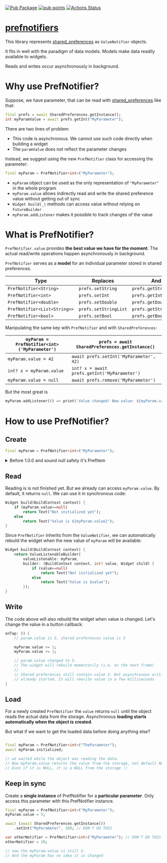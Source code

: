 [![Pub Package](https://img.shields.io/pub/v/prefnotifiers.svg)](https://pub.dev/packages/prefnotifiers)
[![pub points](https://badges.bar/prefnotifiers/pub%20points)](https://pub.dev/packages/prefnotifiers/score)
[![Actions Status](https://github.com/rtmigo/prefnotifiers.flutter/workflows/ci%20test/badge.svg?branch=master)](https://github.com/rtmigo/prefnotifiers.flutter/actions)

# [prefnotifiers](https://github.com/rtmigo/prefnotifiers)

This library represents [shared_preferences](https://pub.dev/packages/shared_preferences) as `ValueNotifier` objects.

It fits in well with the paradigm of data models. Models make data readily available to widgets.

Reads and writes occur asynchronously in background.

# Why use PrefNotifier?

Suppose, we have parameter, that can be read with [shared_preferences](https://pub.dev/packages/shared_preferences) like that:

``` dart
final prefs = await SharedPreferences.getInstance();
int myParamValue = await prefs.getInt("MyParameter");
```

There are two lines of problem:

- This code is asynchronous. We cannot use such code directly when building a widget
- The `paramValue` does not reflect the parameter changes

Instead, we suggest using the new `PrefNotifier` class for accessing the parameter:

``` dart
final myParam = PrefNotifier<int>("MyParameter");
```

- `myParam` object can be used as the only representation of `"MyParameter"` in the whole program
- `myParam.value` allows indirectly read and write the shared preference value without getting out of sync
- `Widget build(_)` methods can access value without relying on `FutureBuilder`
- `myParam.addListener` makes it possible to track changes of the value

# What is PrefNotifier?



`PrefNotifier.value` provides **the best value we have for the moment**. The actual read/write operations happen asynchronously in background.

`PrefNotifier` serves as a **model** for an individual parameter stored in shared preferences.

Type                         | Replaces | And | And 
-----------------------------|----------|-----|-------------------------------
`PrefNotifier<String>`       | `prefs.setString` | `prefs.getString` | `prefs.remove`
`PrefNotifier<int>`          | `prefs.setInt` | `prefs.getInt` | `prefs.remove`
`PrefNotifier<double>`       | `prefs.setDouble` | `prefs.getDouble` | `prefs.remove`
`PrefNotifier<List<String>>` | `prefs.setStringList` | `prefs.getStringList` | `prefs.remove`
`PrefNotifier<bool>`         | `prefs.setBool` | `prefs.getBool` | `prefs.remove`

Manipulating the same key with `PrefNotifier` and with `SharedPreferences`:

`myParam = PrefNotifier<int>('MyParameter')` | `prefs = await SharedPreferences.getInstance()`
--------------------------------|-----------------------------------------------
`myParam.value = 42`              | `await prefs.setInt('MyParameter', 42)`
`int? x = myParam.value`       | `int? x = await prefs.getInt('MyParameter')`
`myParam.value = null`         | `await prefs.remove('MyParameter')`

But the most great is

``` dart
myParam.addListener(() => print('Value changed! New value: ${myParam.value}');
```

# How to use PrefNotifier?

## Create 

``` dart
final myParam = PrefNotifier<int>("MyParameter");
```

<details>
    <summary>Before 1.0.0 and sound null safety it's PrefItem</summary>

``` dart
final myParam = PrefItem<int>(SharedPrefsStorage(), "MyParameter");
```

In newer version of the library `PrefItem` works as well. `PrefNotifier` is an easier to use alias.   

</details>


## Read 

Reading is is not finished yet. But we already can access `myParam.value`. By default, it returns `null`.
We can use it in synchronous code:

``` dart
Widget build(BuildContext context) {
    if (myParam.value==null)
        return Text("Not initialized yet");
    else
        return Text("Value is ${myParam.value}");
}
```

Since `PrefNotifier` inherits from the `ValueNotifier`, we can automatically 
rebuild the widget when the new value of `myParam` will be available:

``` dart
Widget build(BuildContext context) {
    return ValueListenableBuilder(
        valueListenable: myParam,
        builder: (BuildContext context, int? value, Widget child) {
            if (value==null)
                return Text("Not initialized yet");
            else
                return Text("Value is $value");
        });
}
```

## Write 

The code above will also rebuild the widget when value is changed. Let's change the value in a button callback:

``` dart
onTap: () {
    // param.value is 3, shared preferences value is 3

    myParam.value += 1;
    myParam.value += 1;

    // param.value changed to 5.
    // The widget will rebuild momentarily (i.e. on the next frame)
    //
    // Shared preferences still contain value 3. But asynchronous writing
    // already started. It will rewrite value in a few milliseconds
}
```

## Load

For a newly created `PrefNotifier` the `value` returns `null` until the object 
reads the actual data from the storage. Asynchronous **loading starts 
automatically when the object is created**.
 
But what if we want to get the loaded data before doing anything else?

``` dart

final myParam = PrefNotifier<int>("TheParameter");
await myParam.initialized;

// we waited while the object was reading the data.
// Now myParam.value returns the value from the storage, not default NULL.
// Even if it is NULL, it is a NULL from the storage :)

```

## Keep in sync

Create a **single instance** of PrefNotifier for a **particular 
parameter**. Only access this parameter with this PrefNotifier instance.

``` dart
final myParam = PrefNotifier<int>("MyParameter");
myParam.value = 5;

await (await SharedPreferences.getInstance())
    .setInt("MyParameter", 10); // DON'T DO THIS

var otherNotifier = PrefNotifier<int>("MyParameter"); // DON'T DO THIS
otherNotifier = 20;

// now the myParam.value is still 5.
// And the myParam has no idea it is changed
```
